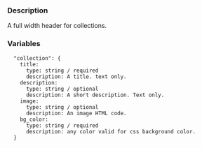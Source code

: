 ### Description
A full width header for collections.

### Variables
~~~
  "collection": {
    title:
      type: string / required
      description: A title. text only.
    description:
      type: string / optional
      description: A short description. Text only.
    image:
      type: string / optional
      description: An image HTML code.
    bg_color:
      type: string / required
      description: any color valid for css background color.
  }
~~~
